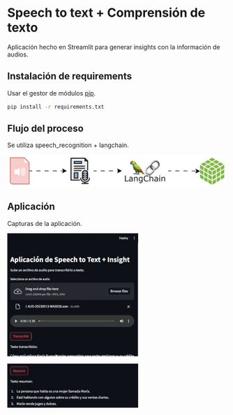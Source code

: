 

# Speech to text + Comprensión de texto

Aplicación hecho en Streamlit para generar insights con la información de audios.

## Instalación de requirements

Usar el gestor de módulos [pip](https://pip.pypa.io/en/stable/).

```bash
pip install -r requirements.txt
```

## Flujo del proceso

Se utiliza speech_recognition + langchain.

<img width="800px" src="https://github.com/Ogironr/API_speech_to_text/blob/main/images/flujo_gif.gif?raw=true"></img>


## Aplicación

Capturas de la aplicación.

<img width="300px" src="https://github.com/Ogironr/API_speech_to_text/blob/main/images/transcribir.JPG?raw=true"></img>


<img width="300px" src="https://github.com/Ogironr/API_speech_to_text/blob/main/images/resumen.JPG?raw=true"></img>